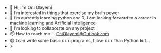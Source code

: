 - 👋 Hi, I’m Oni Olayemi
- 👀 I’m interested in things that exercise my brain power
- 🌱 I’m currently learning python and R, I am looking forward to a career in machine learning and Artificial Intelligence
- 💞️ I’m looking to collaborate on any project
- 📫 How to reach me ... OniOlayemi@Outlook.com
- 😄 I can write some basic c++ programs, I love c++ than Python but...
- ⚡ 

<!---
OniOlayemi/OniOlayemi is a ✨ special ✨ repository because its `README.md` (this file) appears on your GitHub profile.
You can click the Preview link to take a look at your changes.
--->
